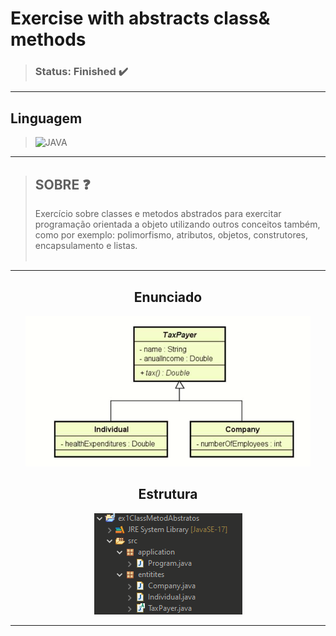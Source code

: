 # Exercise with abstracts class& methods 


>### Status: Finished ✔️

---

## Linguagem
> <img align-itens="center" alt="JAVA" src="https://img.shields.io/badge/Java-ED8B00?style=for-the-badge&logo=java&logoColor=white"/>

---

>## SOBRE ❓
> Exercício sobre classes e metodos abstrados para exercitar programação orientada a objeto utilizando outros conceitos também, como por exemplo:
polimorfismo, atributos, objetos, construtores, encapsulamento e listas.<br><br>

---

<div align="center" >

## Enunciado 

<img src="https://github.com/Leothurm/Exercise-class-method-abstract/blob/main/img/Projeto.PNG">


## Estrutura

<img src="https://github.com/Leothurm/Exercise-class-method-abstract/blob/main/img/Estrutura.PNG">

</div>


---
